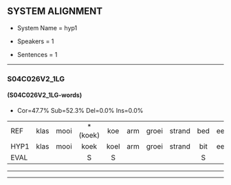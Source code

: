 
## SYSTEM ALIGNMENT

- System Name = hyp1

- Speakers = 1

- Sentences = 1

---

### S04C026V2_1LG

#### (S04C026V2_1LG-words)

- Cor=47.7%	Sub=52.3%	Del=0.0%	Ins=0.0%

|  |  |  |  |  |  |  |  |  |  |  |  |  |  |  |  |  |  |  |  |  |  |  |  |  |  |  |  |  |  |  |  |  |  |  |  |  |  |  |  |  |  |  |  |  |
|:--- |:---:|:---:|:---:|:---:|:---:|:---:|:---:|:---:|:---:|:---:|:---:|:---:|:---:|:---:|:---:|:---:|:---:|:---:|:---:|:---:|:---:|:---:|:---:|:---:|:---:|:---:|:---:|:---:|:---:|:---:|:---:|:---:|:---:|:---:|:---:|:---:|:---:|:---:|:---:|:---:|:---:|:---:|:---:|:---:|
| REF | klas | mooi | *(koek) | koe | arm | groei | strand | bed | eerst | voor | draai | * | sjaal | herfst | * | duur | straat | leeuw | clown | hoek | krant | hout | vriend | gauw | chips | * | groen | feest | reis | jas | huis | paard | vijf | muts | nieuw | kind | bang | oog | zacht | schoen | plas | neus | knoop | plank |
| HYP1 | klas | mooi | koek | koel | arm | groei | strand | bit | eerst | voor | dri | sa | ca | hest | de | dir | straat | len | klon | hoek | krant | hout | vript | kau | frip | s | groen | feest | reis | jas | huis | aard | vijf | mist | nieuw | kind | van | hoog | vert | schoon | plas | nees | knop | plank |
| EVAL |  |  | S | S |  |  |  | S |  |  | S | S | S | S | S | S |  | S | S |  |  |  | S | S | S | S |  |  |  |  |  | S |  | S |  |  | S | S | S | S |  | S | S |  |
---

---
